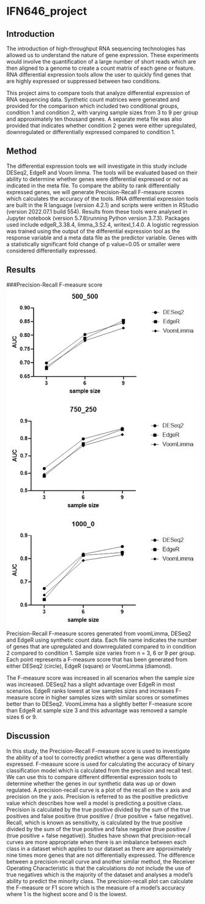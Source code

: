 # IFN646_project
## Introduction

The introduction of high-throughput RNA sequencing technologies has allowed us to understand the nature of gene expression. 
These experiments would involve the quantification of a large number of short reads which are then aligned to a genome to create a count matrix of each gene or feature. 
RNA differential expression tools allow the user to quickly find genes that are highly expressed or suppressed between two conditions.

This project aims to compare tools that analyze differential expression of RNA sequencing data. 
Synthetic count matrices were generated and provided for the comparison which included two conditional groups, condition 1 and condition 2, with varying sample sizes from 3 to 9 per group and approximately ten thousand genes. 
A separate meta file was also provided that indicates whether condition 2 genes were either upregulated, downregulated or differentially expressed compared to condition 1.

## Method

The differential expression tools we will investigate in this study include DESeq2, EdgeR and Voom limma. 
The tools will be evaluated based on their ability to determine whether genes were differential expressed or not as indicated in the meta file. 
To compare the ability to rank differentially expressed genes, we will generate Precision-Recall F-measure scores which calculates the accuracy of the tools.
RNA differential expression tools are built in the R language (version 4.2.1) and scripts were written in RStudio (version 2022.07.1 build 554). Results from these tools were analysed in Jupyter notebook (version 5.7.8)running Python version 3.7.3). 
Packages used include edgeR_3.38.4, limma_3.52.4,  writexl_1.4.0.
A logistic regression was trained using the output of the differential expression tool as the response variable and a meta data file as the predictor variable. 
Genes with a statistically significant fold change of p value=0.05 or smaller were considered differentially expressed.

## Results

###Precision-Recall F-measure score
![alt text](/PR_500_500.png?raw=true)
![alt text](/PR_750_250.png?raw=true)
![alt text](/PR_1000_0.png?raw=true)
Precision-Recall F-measure scores generated from voomLimma, DESeq2 and EdgeR using synthetic count data.
Each file name indicates the number of genes that are upregulated and downregulated compared to in condition 2 compared to condition 1. 
Sample size varies from n = 3, 6 or 9 per group.
Each point represents a F-measure score that has been generated from either DESeq2 (circle), EdgeR (square) or VoomLimma (diamond).
 
The F-measure score was increased in all scenarios when the sample size was increased. DESeq2 has a slight advantage over EdgeR in most scenarios. 
EdgeR ranks lowest at low samples sizes and increases F-measure score in higher samples sizes with similar scores or sometimes better than to DESeq2. 
VoomLimma has a slightly better F-measure score than EdgeR at sample size 3 and this advantage was removed a sample sizes 6 or 9.


## Discussion

In this study, the Precision-Recall F-measure score is used to investigate the ability of a tool to correctly predict whether a gene was differentially expressed.
F-measure score is used for calculating the accuracy of binary classification model which is calculated from the precision and recall test.
We can use this to compare different differential expression tools to determine whether the genes in our synthetic data was up or down regulated.
A precision-recall curve is a plot of the recall on the x axis and precision on the y axis.
Precision is referred to as the positive predictive value which describes how well a model is predicting a positive class. 
Precision is calculated by the true positive divided by the sum of the true positives and false positive (true positive / (true positive + false negative).
Recall, which is known as sensitivity, is calculated by the true positive divided by the sum of the true positive and false negative (true positive / (true positive + false negative)).
Studies have shown that precision-recall curves are more appropriate when there is an imbalance between each class in a dataset which applies to our dataset as there are approximately nine times more genes that are not differentially expressed.
The difference between a precision-recall curve and another similar method, the Receiver Operating Characteristic is that the calculations do not include the use of true negatives which is the majority of the dataset and analyses a model’s ability to predict the minority class.
The precision-recall plot can calculate the F-measure or F1 score which is the measure of a model’s accuracy where 1 is the highest score and 0 is the lowest.
